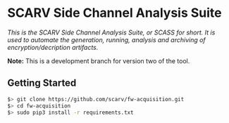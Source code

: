 
# SCARV Side Channel Analysis Suite

*This is the SCARV Side Channel Analysis Suite, or SCASS for short.
It is used to automate the generation, running, analysis and archiving of
encryption/decription artifacts.*

**Note:** This is a development branch for version two of the tool.

## Getting Started

```sh
$> git clone https://github.com/scarv/fw-acquisition.git
$> cd fw-acquisition
$> sudo pip3 install -r requirements.txt
```

